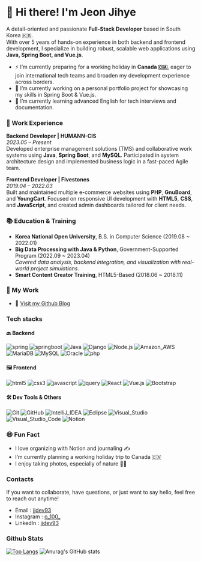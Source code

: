 # 👋 Hi there! I'm Jeon Jihye

A detail-oriented and passionate **Full-Stack Developer** based in South Korea 🇰🇷.  
With over 5 years of hands-on experience in both backend and frontend development, I specialize in building robust, scalable web applications using **Java, Spring Boot, and Vue.js**.

- ⚡ I’m currently preparing for a working holiday in **Canada 🇨🇦**, eager to join international tech teams and broaden my development experience across borders.
- 🔭 I’m currently working on a personal portfolio project for showcasing my skills in Spring Boot & Vue.js.
- 🌱 I’m currently learning advanced English for tech interviews and documentation.

<!--
Here are some ideas to get you started:

- 🔭 I’m currently working on ...
- 🌱 I’m currently learning ...
- 👯 I’m looking to collaborate on ...
- 🤔 I’m looking for help with ...
- 💬 Ask me about ...
- 📫 How to reach me: ...
- 😄 Pronouns: ...
- ⚡ Fun fact: ...
-->



### 💼 Work Experience

**Backend Developer | HUMANN-CIS**  
_2023.05 – Present_  
Developed enterprise management solutions (TMS) and collaborative work systems using **Java**, **Spring Boot**, and **MySQL**. Participated in system architecture design and implemented business logic in a fast-paced Agile team.

**Frontend Developer | Fivestones**  
_2019.04 – 2022.03_  
Built and maintained multiple e-commerce websites using **PHP**, **GnuBoard**, and **YoungCart**. Focused on responsive UI development with **HTML5**, **CSS**, and **JavaScript**, and created admin dashboards tailored for client needs.



### 📚 Education & Training
- **Korea National Open University**, B.S. in Computer Science (2019.08 ~ 2022.01)  
- **Big Data Processing with Java & Python**, Government-Supported Program (2022.09 ~ 2023.04)  
  _Covered data analysis, backend integration, and visualization with real-world project simulations._
- **Smart Content Creator Training**, HTML5-Based (2018.06 ~ 2018.11)



### 🔗 My Work

- 📘 [Visit my Github Blog](https://jjdev93.github.io)



### Tech stacks
#### 🔙 Backend
![spring](http://img.shields.io/badge/-spring-6DB33F?style=for-the-badge&logo=spring&logoColor=white)
![springboot](http://img.shields.io/badge/-springboot-6DB33F?style=for-the-badge&logo=springboot&logoColor=white)
![Java](http://img.shields.io/badge/-Java-ED8B00?style=for-the-badge&logo=java&logoColor=white)
![Django](http://img.shields.io/badge/-Django-092E20?style=for-the-badge&logo=django&logoColor=white)
![Node.js](http://img.shields.io/badge/-Node.js-43853D?style=for-the-badge&logo=node.js&logoColor=white)
![Amazon_AWS](http://img.shields.io/badge/-Amazon_AWS-232F3E?style=for-the-badge&logo=amazon-aws&logoColor=white)
![MariaDB](http://img.shields.io/badge/-MariaDB-003545?style=for-the-badge&logo=mariadb&logoColor=white)
![MySQL](http://img.shields.io/badge/-MySQL-005C84?style=for-the-badge&logo=mysql&logoColor=white)
![Oracle](http://img.shields.io/badge/-Oracle-F80000?style=for-the-badge&logo=Oracle&logoColor=white)
![php](http://img.shields.io/badge/-php-777BB4?style=for-the-badge&logo=php&logoColor=white)

#### 🖼️ Frontend
![html5](http://img.shields.io/badge/-html5-E34F26?style=for-the-badge&logo=html5&logoColor=white)
![css3](http://img.shields.io/badge/-css3-1572B6?style=for-the-badge&logo=css3&logoColor=white)
![javascript](http://img.shields.io/badge/-javascript-F7DF1E?style=for-the-badge&logo=javascript&logoColor=white)
![jquery](http://img.shields.io/badge/-jquery-0769AD?style=for-the-badge&logo=jquery&logoColor=white)
![React](http://img.shields.io/badge/-React-20232A?style=for-the-badge&logo=react&logoColor=61DAFB)
![Vue.js](http://img.shields.io/badge/-Vue.js-35495E?style=for-the-badge&logo=vuedotjs&logoColor=4FC08D)
![Bootstrap](http://img.shields.io/badge/-Bootstrap-563D7C?style=for-the-badge&logo=Bootstrap&logoColor=white)

#### 🛠️ Dev Tools & Others
![Git](https://img.shields.io/badge/GIT-E44C30?style=for-the-badge&logo=git&logoColor=white)
![GitHub](http://img.shields.io/badge/-github-181717?style=for-the-badge&logo=github&logoColor=white)
![IntelliJ_IDEA](http://img.shields.io/badge/-IntelliJ_IDEA-000000?style=for-the-badge&logo=intellij-idea&logoColor=white)
![Eclipse](http://img.shields.io/badge/-Eclipse-2C2255?style=for-the-badge&logo=eclipse&logoColor=white)
![Visual_Studio](http://img.shields.io/badge/-Visual_Studio-5C2D91?style=for-the-badge&logo=visual%20studio&logoColor=white)
![Visual_Studio_Code](http://img.shields.io/badge/-Visual_Studio_Code-0078D4?style=for-the-badge&logo=visual%20studio%20code&logoColor=white)
![Notion](https://img.shields.io/badge/Notion-000000?style=for-the-badge&logo=notion&logoColor=white)



### 😄 Fun Fact
- I love organizing with Notion and journaling ✍️
- I’m currently planning a working holiday trip to Canada 🇨🇦
- I enjoy taking photos, especially of nature 🌿📸



### Contacts
If you want to collaborate, have questions, or just want to say hello, feel free to reach out anytime!
- Email : [jjdev93](mailto:jjdev93@gmail.com)
- Instagram : [o_100_](https://www.instagram.com/o_100_/)
- LinkedIn : [jjdev93](www.linkedin.com/in/jjdev93)



### Github Stats
[![Top Langs](https://github-readme-stats.vercel.app/api/top-langs/?username=JJDev93&layout=compact)](https://github.com/anuraghazra/github-readme-stats)
![Anurag's GitHub stats](https://github-readme-stats.vercel.app/api?username=JJDev93&hide=contribs,prs&show_icons=true&theme=graywhite)

